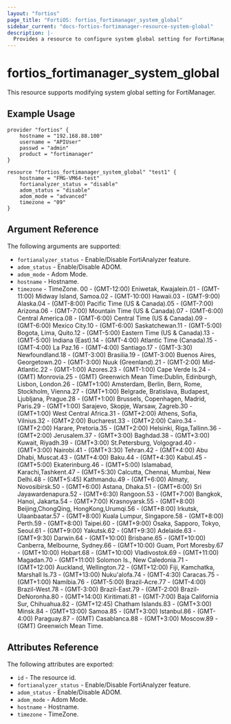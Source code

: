 ```yaml
---
layout: "fortios"
page_title: "FortiOS: fortios_fortimanager_system_global"
sidebar_current: "docs-fortios-fortimanager-resource-system-global"
description: |-
  Provides a resource to configure system global setting for FortiManager.
---
```


# fortios_fortimanager_system_global
This resource supports modifying system global setting for FortiManager.

## Example Usage
```hcl
provider "fortios" {
	hostname = "192.168.88.100"
	username = "APIUser"
	passwd = "admin"
	product = "fortimanager"
}

resource "fortios_fortimanager_system_global" "test1" {
	hostname = "FMG-VM64-test"
	fortianalyzer_status = "disable"
	adom_status = "disable"
	adom_mode = "advanced"
	timezone = "09"
}
```

## Argument Reference
The following arguments are supported:

* `fortianalyzer_status` - Enable/Disable FortiAnalyzer feature.
* `adom_status` - Enable/Disable ADOM.
* `adom_mode` - Adom Mode.
* `hostname` - Hostname.
* `timezone` - TimeZone. 00 - (GMT-12:00) Eniwetak, Kwajalein.01 - (GMT-11:00) Midway Island, Samoa.02 - (GMT-10:00) Hawaii.03 - (GMT-9:00) Alaska.04 - (GMT-8:00) Pacific Time (US & Canada).05 - (GMT-7:00) Arizona.06 - (GMT-7:00) Mountain Time (US & Canada).07 - (GMT-6:00) Central America.08 - (GMT-6:00) Central Time (US & Canada).09 - (GMT-6:00) Mexico City.10 - (GMT-6:00) Saskatchewan.11 - (GMT-5:00) Bogota, Lima, Quito.12 - (GMT-5:00) Eastern Time (US & Canada).13 - (GMT-5:00) Indiana (East).14 - (GMT-4:00) Atlantic Time (Canada).15 - (GMT-4:00) La Paz.16 - (GMT-4:00) Santiago.17 - (GMT-3:30) Newfoundland.18 - (GMT-3:00) Brasilia.19 - (GMT-3:00) Buenos Aires, Georgetown.20 - (GMT-3:00) Nuuk (Greenland).21 - (GMT-2:00) Mid-Atlantic.22 - (GMT-1:00) Azores.23 - (GMT-1:00) Cape Verde Is.24 - (GMT) Monrovia.25 - (GMT) Greenwich Mean Time:Dublin, Edinburgh, Lisbon, London.26 - (GMT+1:00) Amsterdam, Berlin, Bern, Rome, Stockholm, Vienna.27 - (GMT+1:00) Belgrade, Bratislava, Budapest, Ljubljana, Prague.28 - (GMT+1:00) Brussels, Copenhagen, Madrid, Paris.29 - (GMT+1:00) Sarajevo, Skopje, Warsaw, Zagreb.30 - (GMT+1:00) West Central Africa.31 - (GMT+2:00) Athens, Sofia, Vilnius.32 - (GMT+2:00) Bucharest.33 - (GMT+2:00) Cairo.34 - (GMT+2:00) Harare, Pretoria.35 - (GMT+2:00) Helsinki, Riga,Tallinn.36 - (GMT+2:00) Jerusalem.37 - (GMT+3:00) Baghdad.38 - (GMT+3:00) Kuwait, Riyadh.39 - (GMT+3:00) St.Petersburg, Volgograd.40 - (GMT+3:00) Nairobi.41 - (GMT+3:30) Tehran.42 - (GMT+4:00) Abu Dhabi, Muscat.43 - (GMT+4:00) Baku.44 - (GMT+4:30) Kabul.45 - (GMT+5:00) Ekaterinburg.46 - (GMT+5:00) Islamabad, Karachi,Tashkent.47 - (GMT+5:30) Calcutta, Chennai, Mumbai, New Delhi.48 - (GMT+5:45) Kathmandu.49 - (GMT+6:00) Almaty, Novosibirsk.50 - (GMT+6:00) Astana, Dhaka.51 - (GMT+6:00) Sri Jayawardenapura.52 - (GMT+6:30) Rangoon.53 - (GMT+7:00) Bangkok, Hanoi, Jakarta.54 - (GMT+7:00) Krasnoyarsk.55 - (GMT+8:00) Beijing,ChongQing, HongKong,Urumqi.56 - (GMT+8:00) Irkutsk, Ulaanbaatar.57 - (GMT+8:00) Kuala Lumpur, Singapore.58 - (GMT+8:00) Perth.59 - (GMT+8:00) Taipei.60 - (GMT+9:00) Osaka, Sapporo, Tokyo, Seoul.61 - (GMT+9:00) Yakutsk.62 - (GMT+9:30) Adelaide.63 - (GMT+9:30) Darwin.64 - (GMT+10:00) Brisbane.65 - (GMT+10:00) Canberra, Melbourne, Sydney.66 - (GMT+10:00) Guam, Port Moresby.67 - (GMT+10:00) Hobart.68 - (GMT+10:00) Vladivostok.69 - (GMT+11:00) Magadan.70 - (GMT+11:00) Solomon Is., New Caledonia.71 - (GMT+12:00) Auckland, Wellington.72 - (GMT+12:00) Fiji, Kamchatka, Marshall Is.73 - (GMT+13:00) Nuku'alofa.74 - (GMT-4:30) Caracas.75 - (GMT+1:00) Namibia.76 - (GMT-5:00) Brazil-Acre.77 - (GMT-4:00) Brazil-West.78 - (GMT-3:00) Brazil-East.79 - (GMT-2:00) Brazil-DeNoronha.80 - (GMT+14:00) Kiritimati.81 - (GMT-7:00) Baja California Sur, Chihuahua.82 - (GMT+12:45) Chatham Islands.83 - (GMT+3:00) Minsk.84 - (GMT+13:00) Samoa.85 - (GMT+3:00) Istanbul.86 - (GMT-4:00) Paraguay.87 - (GMT) Casablanca.88 - (GMT+3:00) Moscow.89 - (GMT) Greenwich Mean Time.

## Attributes Reference
The following attributes are exported:

* `id` - The resource id.
* `fortianalyzer_status` - Enable/Disable FortiAnalyzer feature.
* `adom_status` - Enable/Disable ADOM.
* `adom_mode` - Adom Mode.
* `hostname` - Hostname.
* `timezone` - TimeZone.
